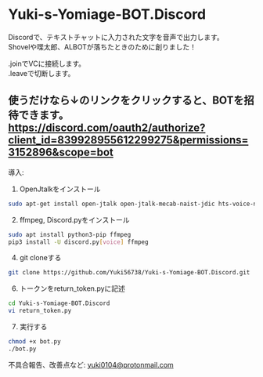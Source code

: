 # Yuki-s-Yomiage-BOT.Discord  
Discordで、テキストチャットに入力された文字を音声で出力します。  
Shovelや喋太郎、ALBOTが落ちたときのために創りました！

.joinでVCに接続します。  
.leaveで切断します。  

使うだけなら↓のリンクをクリックすると、BOTを招待できます。  
https://discord.com/oauth2/authorize?client_id=839928955612299275&permissions=3152896&scope=bot  
------------------------------------------------------------------------
導入:  
1. OpenJtalkをインストール  
```bash
sudo apt-get install open-jtalk open-jtalk-mecab-naist-jdic hts-voice-nitech-jp-atr503-m001  
```
2. ffmpeg, Discord.pyをインストール  
```bash
sudo apt install python3-pip ffmpeg  
pip3 install -U discord.py[voice] ffmpeg
```

4. git cloneする  
```bash
git clone https://github.com/Yuki56738/Yuki-s-Yomiage-BOT.Discord.git  
```

6. トークンをreturn_token.pyに記述  
```bash
cd Yuki-s-Yomiage-BOT.Discord  
vi return_token.py 
```

7. 実行する  
```bash
chmod +x bot.py  
./bot.py
```

不具合報告、改善点など:  yuki0104@protonmail.com

